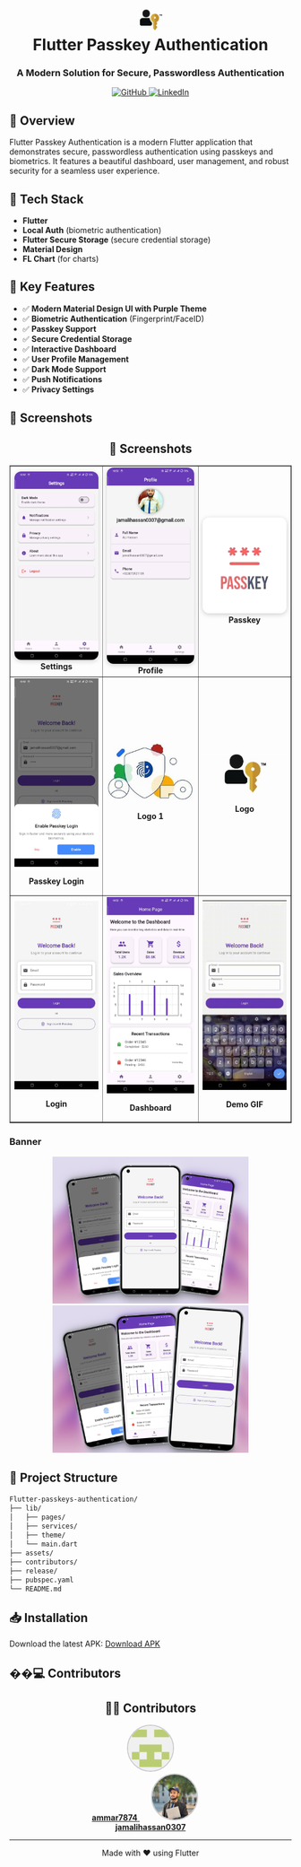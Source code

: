 <div align="center">
  <h1>
    <img src="assets/logo.jpeg" width="80px"><br/>
    Flutter Passkey Authentication
  </h1>
  <h3>A Modern Solution for Secure, Passwordless Authentication</h3>
</div>

<p align="center">
    <a href="https://github.com/jamalihassan0307/" target="_blank">
        <img alt="GitHub" src="https://img.shields.io/badge/GitHub-100000?style=for-the-badge&logo=github&logoColor=white" />
    </a>
    <a href="https://www.linkedin.com/in/jamalihassan0307/" target="_blank">
        <img alt="LinkedIn" src="https://img.shields.io/badge/LinkedIn-0077B5?style=for-the-badge&logo=linkedin&logoColor=white" />
    </a>
</p>

## 📌 Overview

Flutter Passkey Authentication is a modern Flutter application that demonstrates secure, passwordless authentication using passkeys and biometrics. It features a beautiful dashboard, user management, and robust security for a seamless user experience.

## 🚀 Tech Stack

- **Flutter**
- **Local Auth** (biometric authentication)
- **Flutter Secure Storage** (secure credential storage)
- **Material Design**
- **FL Chart** (for charts)

## 🔑 Key Features

- ✅ **Modern Material Design UI with Purple Theme**
- ✅ **Biometric Authentication** (Fingerprint/FaceID)
- ✅ **Passkey Support**
- ✅ **Secure Credential Storage**
- ✅ **Interactive Dashboard**
- ✅ **User Profile Management**
- ✅ **Dark Mode Support**
- ✅ **Push Notifications**
- ✅ **Privacy Settings**

## 📸 Screenshots

<h2 align="center">📸 Screenshots</h2>

<div align="center">

<table border="1" cellpadding="8">
  <tr>
    <td align="center">
      <img src="assets/setting_page.jpg" alt="Settings" width="180" style="border-radius:12px; box-shadow:0 2px 8px #ccc;">
      <div><b>Settings</b></div>
    </td>
    <td align="center">
      <img src="assets/profile_page.jpg" alt="Profile" width="180" style="border-radius:12px; box-shadow:0 2px 8px #ccc;">
      <div><b>Profile</b></div>
    </td>
    <td align="center">
      <img src="assets/passkey.png" alt="Passkey" width="180" style="border-radius:12px; box-shadow:0 2px 8px #ccc;">
      <div><b>Passkey</b></div>
    </td>
  </tr>
  <tr>
    <td align="center">
      <img src="assets/passkey_login.jpg" alt="Passkey Login" width="200"/>
      <p><b>Passkey Login</b></p>
    </td>
    <td align="center">
      <img src="assets/logo1.jpeg" alt="Logo 1" width="200"/>
      <p><b>Logo 1</b></p>
    </td>
    <td align="center">
      <img src="assets/logo.jpeg" alt="Logo" width="200"/>
      <p><b>Logo</b></p>
    </td>
  </tr>
  <tr>
    <td align="center">
      <img src="assets/login_page.jpg" alt="Login Page" width="200"/>
      <p><b>Login</b></p>
    </td>
    <td align="center">
      <img src="assets/dashboard.jpg" alt="Dashboard" width="200"/>
      <p><b>Dashboard</b></p>
    </td>
    <td align="center">
      <img src="assets/gif.gif" alt="App Demo" width="200"/>
      <p><b>Demo GIF</b></p>
    </td>
  </tr>
</table>

</div>

### Banner

<p align="center">
  <img src="assets/3_page_max.png" width="350" alt="Banner 1"/>
  <img src="assets/3_page_max1.png" width="350" alt="Banner 2"/>
</p>

## 📁 Project Structure

```
Flutter-passkeys-authentication/
├── lib/
│   ├── pages/
│   ├── services/
│   ├── theme/
│   └── main.dart
├── assets/
├── contributors/
├── release/
├── pubspec.yaml
└── README.md
```

## 📥 Installation

Download the latest APK:
[Download APK](release/app-arm64-v8a-release.apk)

## ��‍💻 Contributors

<h2 align="center">👨‍💻 Contributors</h2>

<p align="center">
  <a href="https://github.com/ammar7874" target="_blank">
    <img src="contributors/ammar7874.png" width="80" style="border-radius:50%; border:2px solid #ccc; margin: 0 20px;" alt="ammar7874"/><br/>
    <b>ammar7874</b>
  </a>
  <a href="https://github.com/jamalihassan0307" target="_blank">
    <img src="contributors/jamalihassan0307.jpg" width="80" style="border-radius:50%; border:2px solid #ccc; margin: 0 20px;" alt="jamalihassan0307"/><br/>
    <b>jamalihassan0307</b>
  </a>
</p>

---

<p align="center">
  Made with ❤️ using Flutter
</p>

